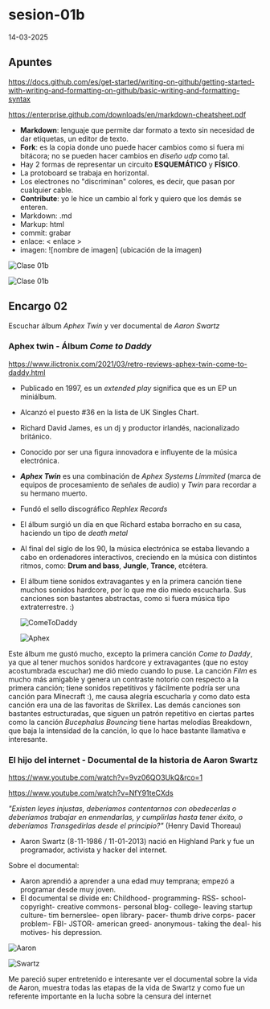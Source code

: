 # sesion-01b

14-03-2025

## Apuntes 

<https://docs.github.com/es/get-started/writing-on-github/getting-started-with-writing-and-formatting-on-github/basic-writing-and-formatting-syntax>

<https://enterprise.github.com/downloads/en/markdown-cheatsheet.pdf>

* **Markdown**: lenguaje que permite dar formato a texto sin necesidad de dar etiquetas, un editor de texto.
* **Fork**: es la copia donde uno puede hacer cambios como si fuera mi bitácora; no se pueden hacer cambios en _diseño udp_ como tal. 
* Hay 2 formas de representar un circuito **ESQUEMÁTICO** y **FÍSICO**.
* La protoboard se trabaja en horizontal.
* Los electrones no "discriminan" colores, es decir, que pasan por cualquier cable.
* **Contribute**: yo le hice un cambio al fork y quiero que los demás se enteren.
* Markdown: .md
* Markup: html
* commit: grabar
* enlace: < enlace >
* imagen: ![nombre de imagen] (ubicación de la imagen)

![Clase 01b](https://github.com/user-attachments/assets/f294b9b7-9ccd-4157-8a6c-e754d46414c6)

![Clase 01b](https://github.com/user-attachments/assets/1ceb59c5-357c-4a22-bc83-47229a22b2ad)


## Encargo 02

Escuchar álbum _Aphex Twin_ y ver documental de _Aaron Swartz_

### Aphex twin - Álbum _Come to Daddy_

<https://www.ilictronix.com/2021/03/retro-reviews-aphex-twin-come-to-daddy.html>

* Publicado en 1997, es un _extended play_ significa que es un EP un miniálbum.
* Alcanzó el puesto #36 en la lista de UK Singles Chart.
* Richard David James, es un dj y productor irlandés, nacionalizado británico.
* Conocido por ser una figura innovadora e influyente de la música electrónica.
* ***Aphex Twin*** es una combinación de _Aphex Systems Limmited_ (marca de equipos de procesamiento de señales de audio) y _Twin_ para recordar a su hermano muerto.
* Fundó el sello discográfico _Rephlex Records_
* El álbum surgió un día en que Richard estaba borracho en su casa, haciendo un tipo de _death metal_
* Al final del siglo de los 90, la música electrónica se estaba llevando a cabo en ordenadores interactivos, creciendo en la música con distintos ritmos, como: **Drum and bass**, **Jungle**, **Trance**, etcétera.
* El álbum tiene sonidos extravagantes y en la primera canción tiene muchos sonidos hardcore, por lo que me dio miedo escucharla. Sus canciones son bastantes abstractas, como si fuera música tipo extraterrestre. :)
  
  ![ComeToDaddy](https://github.com/user-attachments/assets/90f8e13f-cd89-42b6-9e15-6aa44d552783)


  ![Aphex](https://github.com/user-attachments/assets/37856fa3-eeee-4a21-b18f-16422f60ee75)

Este álbum me gustó mucho, excepto la primera canción _Come to Daddy_, ya que al tener muchos sonidos hardcore y extravagantes (que no estoy acostumbrada escuchar) me dió miedo cuando lo puse. La canción _Film_ es mucho más amigable y genera un contraste notorio con respecto a la primera canción; tiene sonidos repetitivos y fácilmente podría ser una canción para Minecraft :), me causa alegría escucharla y como dato esta canción era una de las favoritas de Skrillex. Las demás canciones son bastantes estructuradas, que siguen un patrón repetitivo en ciertas partes como la canción _Bucephalus Bouncing_ tiene hartas melodías Breakdown, que baja la intensidad de la canción, lo que lo hace bastante llamativa e interesante. 


### El hijo del internet - Documental de la historia de Aaron Swartz 

<https://www.youtube.com/watch?v=9vz06QO3UkQ&rco=1>

<https://www.youtube.com/watch?v=NfY91teCXds>

_"Existen leyes injustas, deberíamos contentarnos con obedecerlas o deberíamos trabajar en enmendarlas, y cumplirlas hasta tener éxito, o deberíamos Transgedirlas desde el principio?"_ (Henry David Thoreau)

* Aaron Swartz (8-11-1986 / 11-01-2013) nació en Highland Park y fue un programador, activista y hacker del internet.

Sobre el documental: 

* Aaron aprendió a aprender a una edad muy temprana; empezó a programar desde muy joven.
* El documental se divide en: Childhood- programming- RSS- school- copyright- creative commons- personal blog- college- leaving startup culture- tim bernerslee- open library- pacer- thumb drive corps- pacer problem- FBI- JSTOR- american greed- anonymous- taking the deal- his motives- his depression.

![Aaron](https://github.com/user-attachments/assets/710195e0-c6c2-48f5-9634-aef6b52846f8)

![Swartz](https://github.com/user-attachments/assets/a00c5961-e2ba-451c-a218-df6ec1c70e6c)

Me pareció super entretenido e interesante ver el documental sobre la vida de Aaron, muestra todas las etapas de la vida de Swartz y como fue un referente importante en la lucha sobre la censura del internet

